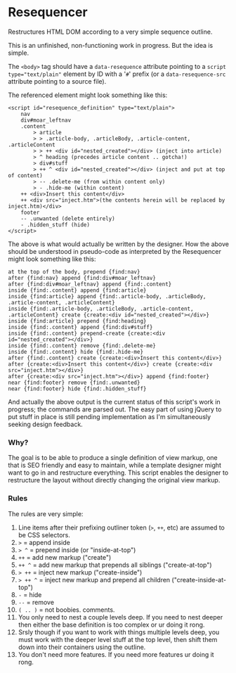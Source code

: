 Resequencer
=============

Restructures HTML DOM according to a very simple sequence outline.

This is an unfinished, non-functioning work in progress. But the idea is simple.

The `<body>` tag should have a `data-resequence` attribute pointing to a `script type="text/plain"` element by ID with a
'`#`' prefix (or a `data-resequence-src` attribute pointing to a source file).

The referenced element might look something like this:

    <script id="resequence_definition" type="text/plain">
        nav
        div#moar_leftnav
        .content
            > article
            > > .article-body, .articleBody, .article-content, .articleContent
            > > ++ <div id="nested_created"></div> (inject into article)
            > ^ heading (precedes article content .. gotcha!)
            > div#stuff
            > ++ ^ <div id="nested_created"></div> (inject and put at top of content)
            > -- .delete-me (from within content only)
            > - .hide-me (within content)
        ++ <div>Insert this content</div>
        ++ <div src="inject.htm">(the contents herein will be replaced by inject.htm)</div>
        footer
        -- .unwanted (delete entirely)
        - .hidden_stuff (hide)
    </script>

The above is what would actually be written by the designer. How the above should be understood in pseudo-code as
interpreted by the Resequencer might look something like this:

    at the top of the body, prepend {find:nav}
    after {find:nav} append {find:div#moar_leftnav}
    after {find:div#moar_leftnav} append {find:.content}
    inside {find:.content} append {find:article}
    inside {find:article} append {find:.article-body, .articleBody, .article-content, .articleContent}
    inside {find:.article-body, .articleBody, .article-content, .articleContent} create {create:<div id="nested_created"></div>}
    inside {find:article} prepend {find:heading}
    inside {find:.content} append {find:div#stuff}
    inside {find:.content} prepend-create {create:<div id="nested_created"></div>}
    inside {find:.content} remove {find:.delete-me}
    inside {find:.content} hide {find:.hide-me}
    after {find:.content} create {create:<div>Insert this content</div>}
    after {create:<div>Insert this content</div>} create {create:<div src="inject.htm"></div>}
    after {create:<div src="inject.htm"></div>} append {find:footer}
    near {find:footer} remove {find:.unwanted}
    near {find:footer} hide {find:.hidden_stuff}

And actually the above output is the current status of this script's work in progress; the commands are parsed out. The
easy part of using jQuery to put stuff in place is still pending implementation as I'm simultaneously seeking design
feedback.

### Why? ###

The goal is to be able to produce a single definition of view markup, one that is SEO friendly and easy to maintain,
while a template designer might want to go in and restructure everything. This script enables the designer to
restructure the layout without directly changing the original view markup.

### Rules ###

The rules are very simple:

1. Line items after their prefixing outliner token (`>`, `++`, etc) are assumed to be CSS selectors.
1. `>` = append inside
1. `> ^` = prepend inside (or "inside-at-top")
1. `++` = add new markup ("create")
1. `++ ^` = add new markup that prepends all siblings ("create-at-top")
1. `> ++` = inject new markup ("create-inside")
1. `> ++ ^` = inject new markup and prepend all children ("create-inside-at-top")
1. `-` = hide
1. `--` = remove
1. `( .. )` = not boobies. comments.
1. You only need to nest a couple levels deep. If you need to nest deeper then either the base definition is too complex or
   ur doing it rong.
1. Srsly though if you want to work with things multiple levels deep, you must work with the deeper level stuff
   at the top level, then shift them down into their containers using the outline.
1. You don't need more features. If you need more features ur doing it rong.
